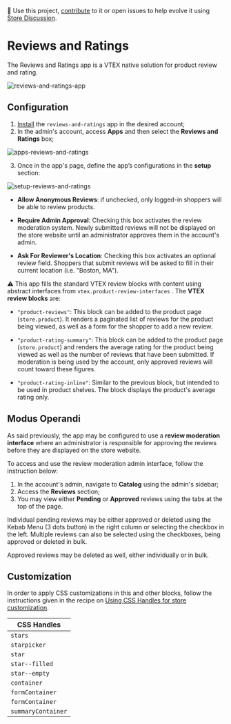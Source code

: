 📢 Use this project, [contribute](https://github.com/vtex-apps/breadcrumb) to it or open issues to help evolve it using [Store Discussion](https://github.com/vtex-apps/store-discussion).

# Reviews and Ratings

The Reviews and Ratings app is a VTEX native solution for product review and rating.

![reviews-and-ratings-app](https://user-images.githubusercontent.com/52087100/71026526-31e7d580-20e8-11ea-93d8-094c1e8af7cd.png)

## Configuration

1. [Install](https://vtex.io/docs/recipes/store/installing-an-app) the `reviews-and-ratings` app in the desired account;
2. In the admin's account, access **Apps** and then select the **Reviews and Ratings** box;

![apps-reviews-and-ratings](https://user-images.githubusercontent.com/52087100/71026670-77a49e00-20e8-11ea-9e01-0cb4dec12a56.png)

3. Once in the app's page, define the app’s configurations in the **setup** section:

![setup-reviews-and-ratings](https://user-images.githubusercontent.com/52087100/71026561-4330e200-20e8-11ea-9f44-167cf0e77fc6.png) 

- **Allow Anonymous Reviews**: if unchecked, only logged-in shoppers will be able to review products.

- **Require Admin Approval**: Checking this box activates the review moderation system. Newly submitted reviews will not be displayed on the store website until an administrator approves them in the account's admin. 

- **Ask For Reviewer's Location**: Checking this box activates an optional review field. Shoppers that submit reviews will be asked to fill in their current location (i.e. "Boston, MA").

 :warning: This app fills the standard VTEX review blocks with content using abstract interfaces from  `vtex.product-review-interfaces` . The **VTEX review blocks** are:

- `"product-reviews"`: This block can be added to the product page (`store.product`). It renders a paginated list of reviews for the product being viewed, as well as a form for the shopper to add a new review.

- `"product-rating-summary"`: This block can be added to the product page (`store.product`) and renders the average rating for the product being viewed as well as the number of reviews that have been submitted. If moderation is being used by the account, only approved reviews will count toward these figures.

- `"product-rating-inline"`: Similar to the previous block, but intended to be used in product shelves. The block displays the product's average rating only.

## Modus Operandi 

As said previously, the app may be configured to use a **review moderation interface** where an administrator is responsible for approving the reviews before they are displayed on the store website. 

To access and use the review moderation admin interface, follow the instruction below: 

1. In the account's admin, navigate to **Catalog** using the admin's sidebar;
2. Access the **Reviews** section;
3.  You may view either  **Pending**  or  **Approved**  reviews using the tabs at the top of the page. 

Individual pending reviews may be either approved or deleted using the Kebab Menu (3 dots button) in the right column or selecting the checkbox in the left. Multiple reviews can also be selected using the checkboxes, being approved or deleted in bulk.

Approved reviews may be deleted as well, either individually or in bulk. 

## Customization 

In order to apply CSS customizations in this and other blocks, follow the instructions given in the recipe on [Using CSS Handles for store customization](https://vtex.io/docs/recipes/style/using-css-handles-for-store-customization). 

| CSS Handles |
| ----------- | 
| `stars` | 
| `starpicker`      | 
| `star`     | 
| `star--filled`  | 
| `star--empty` |
| `container`  | 
| `formContainer`  | 
| `formContainer`  | 
| `summaryContainer` |
